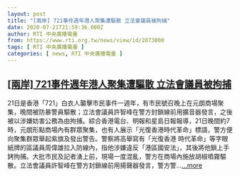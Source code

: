 ```yaml
---
layout: post
title: "[兩岸] 721事件週年港人聚集遭驅散 立法會議員被拘捕"
date: 2020-07-21T21:59:36.000Z
author: RTI 中央廣播電臺
from: https://www.rti.org.tw/news/view/id/2073000
tags: [ RTI 中央廣播電臺 ]
categories: [ news, RTI 中央廣播電臺 ]
---
```

<!--1595368776000-->
[[兩岸] 721事件週年港人聚集遭驅散 立法會議員被拘捕](https://www.rti.org.tw/news/view/id/2073000)
------

<div>
21日是香港「721」白衣人襲擊市民事件一週年，有市民號召晚上在元朗商場聚集，晚間被防暴警員驅散；立法會議員許智峰在警方封鎖線前用擴音器發言，之後被以涉嫌妨害公務為由拘捕。綜合香港電台、明報和星島日報報導，21日晚間約7時，元朗形點商場內有群眾聚集，也有人展示「光復香港時代革命」標語，警方便向聚集群眾舉起紫旗及發出警告。警察將高舉寫有「光復香港 時代革命」等字眼紙牌的區議員周偉雄拉入防線內，指他涉嫌違反「港區國安法」，其後將他鎖上手銬拘捕。大批市民及記者湧上前，現場一度混亂，警方在商場內施放胡椒噴霧驅散。立法會議員許智峰在警方封鎖線前用揚聲器發言，警方警...<a target="_blank" href="https://www.rti.org.tw/news/view/id/2073000">...more</a>
</div>
